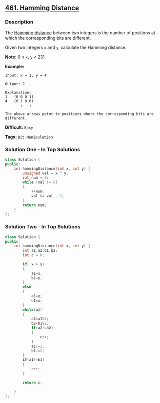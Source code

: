 ## [461. Hamming Distance](https://leetcode.com/problems/hamming-distance/#/description)

### Description

The [Hamming distance](https://en.wikipedia.org/wiki/Hamming_distance) between two integers is the number of positions at which the corresponding bits are different.

Given two integers `x` and `y`, calculate the Hamming distance.

**Note:**
0 ≤ `x`, `y` < 231.

**Example:**

```
Input: x = 1, y = 4

Output: 2

Explanation:
1   (0 0 0 1)
4   (0 1 0 0)
       ↑   ↑

The above arrows point to positions where the corresponding bits are different.
```



**Difficult:** `Easy`

**Tags:** `Bit Manipulation`



### Solution One - In Top Solutions

```c++
class Solution {
public:
    int hammingDistance(int x, int y) {
        unsigned val = x ^ y;
        int num = 0;
        while (val != 0)
        {
            ++num;
            val &= val - 1;
        }
        return num;
    }
};
```



### Solution Two - In Top Solutions

```c++
class Solution {
public:
    int hammingDistance(int x, int y) {
        int a1,a2,b1,b2;
        int c = 0;
        
        if( x > y)
        { 
            a1=x;
            b1=y;
        }
        else
        {
            a1=y;
            b1=x;
        }   
        while(a1)
        {
            a2=a1%2;
            b2=b1%2;
            if(a2!=b2)
            {
                c++;
            }
            a1/=2;
            b1/=2;            
        }
        if(a1!=b1)
        {
            c++;
        }
        
        return c;
        
    }
};
```



